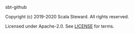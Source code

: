 sbt-github

Copyright (c) 2019-2020 Scala Steward. All rights reserved.

Licensed under Apache-2.0. See [LICENSE](LICENSE) for terms.